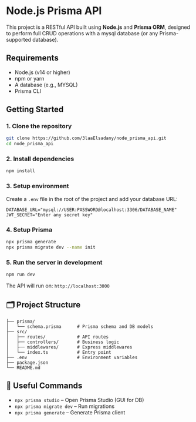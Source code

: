 # Node.js Prisma API

This project is a RESTful API built using **Node.js** and **Prisma ORM**, designed to perform full CRUD operations with a mysql database (or any Prisma-supported database).

## Requirements

- Node.js (v14 or higher)
- npm or yarn
- A database (e.g., MYSQL)
- Prisma CLI

## Getting Started

### 1. Clone the repository

```bash
git clone https://github.com/3laaElsadany/node_prisma_api.git
cd node_prisma_api
```

### 2. Install dependencies

```bash
npm install
```

### 3. Setup environment

Create a `.env` file in the root of the project and add your database URL:

```
DATABASE_URL="mysql://USER:PASSWORD@localhost:3306/DATABASE_NAME"
JWT_SECRET="Enter any secret key"
```

### 4. Setup Prisma

```bash
npx prisma generate
npx prisma migrate dev --name init
```

### 5. Run the server in development

```bash
npm run dev
```

The API will run on: `http://localhost:3000`

## 🗂️ Project Structure

```
├── prisma/
│   └── schema.prisma      # Prisma schema and DB models
├── src/
│   ├── routes/            # API routes
│   ├── controllers/       # Business logic
│   ├── middlewares/       # Express middlewares
│   └── index.ts           # Entry point
├── .env                   # Environment variables
├── package.json
└── README.md
```

## 🧪 Useful Commands

- `npx prisma studio` – Open Prisma Studio (GUI for DB)
- `npx prisma migrate dev` – Run migrations
- `npx prisma generate` – Generate Prisma client
